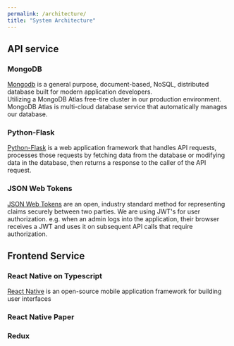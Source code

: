 ```yaml
---
permalink: /architecture/
title: "System Architecture"
---
```


## API service

### MongoDB
[Mongodb](https://www.mongodb.com/) is a general purpose, document-based, NoSQL, distributed database built for modern application developers.  
Utilizing a MongoDB Atlas free-tire cluster in our production environment.  
MongoDB Atlas is multi-cloud database service that automatically manages our database.

### Python-Flask 
[Python-Flask](https://flask.palletsprojects.com/en/1.1.x/) is a web application framework that handles API requests, processes those requests by fetching data from the database or modifying data in the database, then returns a response to the caller of the API request.

### JSON Web Tokens
[JSON Web Tokens](https://jwt.io/) are an open, industry standard method for representing claims securely between two parties. We are using JWT's for user authorization. e.g. when an admin logs into the application, their browser receives a JWT and uses it on subsequent API calls that require authorization. 

## Frontend Service

### React Native on Typescript
[React Native](https://reactnative.dev/) is an open-source mobile application framework for building user interfaces

### React Native Paper

### Redux
